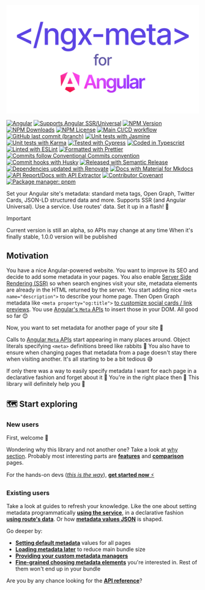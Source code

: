 ![<ngx-meta/> for Angular](../docs/content/images/logo.png)

[![Angular](https://img.shields.io/badge/Works_with-Angular-red?logo=angular&logoColor=white&link=https%3A%2F%2Fangular.dev%2F)](https://angular.dev/)
[![Supports Angular SSR/Universal](https://custom-icon-badges.demolab.com/badge/Supports-Angular_SSR%2FUniversal-blue.svg?logo=angular-universal&link=https%3A%2F%2Fangular.dev%2Fguide%2Fssr)][SSR]
[![NPM Version](https://img.shields.io/npm/v/%40davidlj95%2Fngx-meta?logo=npm&label=Latest%20version&link=https%3A%2F%2Fwww.npmjs.com%2Fpackage%2F%40davidlj95%2Fngx-meta)](https://www.npmjs.com/package/@davidlj95/ngx-meta)
[![NPM Downloads](https://img.shields.io/npm/dt/%40davidlj95%2Fngx-meta?logo=npm&label=NPM%20downloads&link=https%3A%2F%2Fwww.npmjs.com%2Fpackage%2F%40davidlj95%2Fngx-meta)](https://www.npmjs.com/package/@davidlj95/ngx-meta)
[![NPM License](https://img.shields.io/npm/l/%40davidlj95%2Fngx-meta?logo=npm&label=License&link=https%3A%2F%2Fgithub.com%2Fdavidlj95%2Fngx%2Fblob%2Fmain%2Fprojects%2Fngx-meta%2Fsrc%2FLICENSE)](https://github.com/davidlj95/ngx/blob/main/projects/ngx-meta/src/LICENSE)
[![Main CI/CD workflow](https://github.com/davidlj95/ngx/actions/workflows/main.yml/badge.svg)](https://github.com/davidlj95/ngx/actions/workflows/main.yml)
[![GitHub last commit (branch)](https://img.shields.io/github/last-commit/davidlj95/ngx/main?logo=github&label=Last%20commit&link=https%3A%2F%2Fgithub.com%2Fdavidlj95%2Fngx%2Fcommits%2Fmain%2F)](https://github.com/davidlj95/ngx/commits/main/)
[![Unit tests with Jasmine](https://img.shields.io/badge/Unit_tests_with-Jasmine-8A4182?logo=Jasmine&logoColor=white&link=https%3A%2F%2Fjasmine.github.io)](https://jasmine.github.io)
[![Unit tests with Karma](https://custom-icon-badges.demolab.com/badge/Unit_tests_with-Karma-42beae.svg?logo=karma-runner&link=https%3A%2F%2Fkarma-runner.github.io)](https://karma-runner.github.io)
[![Tested with Cypress](https://img.shields.io/badge/E2E_tests_with-Cypress-green?logo=cypress&link=https%3A%2F%2Fwww.cypress.io)](https://www.cypress.io)
[![Coded in Typescript](https://img.shields.io/badge/Coded_in-TypeScript-007ACC?logo=typescript&logoColor=white&link=https%3A%2F%2Fwww.typescriptlang.org)](https://www.typescriptlang.org)
[![Linted with ESLint](https://img.shields.io/badge/Linted_with-eslint-3A33D1?logo=eslint&logoColor=white&link=https%3A%2F%2Feslint.org)](https://eslint.org)
[![Formatted with Prettier](https://img.shields.io/badge/Formatted_with-prettier-1A2C34?logo=prettier&logoColor=F7BA3E&link=https%3A%2F%2Fprettier.io)](https://prettier.io)
[![Commits follow Conventional Commits convention](https://img.shields.io/badge/Commits_convention-Conventional_Commits-%23FE5196?logo=conventionalcommits&logoColor=white&link=https%3A%2F%2Fconventionalcommits.org)](https://conventionalcommits.org)
[![Commit hooks with Husky](https://img.shields.io/badge/Commit_hooks_with-Husky%F0%9F%90%B6-1a1a1e?link=https%3A%2F%2Ftypicode.github.io%2Fhusky%2F)](https://typicode.github.io/husky/)
[![Released with Semantic Release](https://img.shields.io/badge/Released_with-Semantic_Release-e10079?logo=semantic-release&link=https%3A%2F%2Fgithub.com%2Fsemantic-release%2Fsemantic-release)](https://github.com/semantic-release/semantic-release)
[![Dependencies updated with Renovate](https://img.shields.io/badge/Dependencies_updated_with-Renovate-1a1f6c?logo=renovatebot&link=https%3A%2F%2Frenovatebot.com)](https://renovatebot.com)
[![Docs with Material for Mkdocs](https://img.shields.io/badge/Docs_with-Material_for_Mkdocs-526CFE?logo=materialformkdocs&logoColor=white&link=https%3A%2F%2Fsquidfunk.github.io%2Fmkdocs-material%2F)](https://squidfunk.github.io/mkdocs-material/)
[![API Report/Docs with API Extractor](https://custom-icon-badges.demolab.com/badge/API_Report_&_Docs_with-API_Extractor-383938.svg?logo=api-extractor&link=https%3A%2F%2Fapi-extractor.com%2F)](https://api-extractor.com/)
[![Contributor Covenant](https://img.shields.io/badge/Contributor%20Covenant-2.1-4baaaa.svg)](https://github.com/davidlj95/ngx/blob/main/CODE_OF_CONDUCT.md)
[![Package manager: pnpm](https://img.shields.io/badge/Package_manager-pnpm-f69220?logo=pnpm&link=https%3A%2F%2Fpnpm.io%2F)](https://pnpm.io/)

Set your Angular site's metadata: standard meta tags, Open Graph,
Twitter Cards, JSON-LD structured data and more.
Supports SSR (and Angular Universal).
Use a service. Use routes' data.
Set it up in a flash! 🚀

> [!IMPORTANT]
> Current version is still an alpha, so APIs may change at any time
> When it's finally stable, 1.0.0 version will be published

## Motivation

You have a nice Angular-powered website. You want to improve its SEO and decide to add some metadata in your pages. You also enable [Server Side Rendering (SSR)][SSR] so when search engines visit your site, metadata elements are already in the HTML returned by the server. You start adding nice `<meta name="description">` to describe your home page. Then Open Graph metadata like `<meta property="og:title">` [to customize social cards / link previews](https://www.freecodecamp.org/news/what-is-open-graph-and-how-can-i-use-it-for-my-website/). You use [Angular's `Meta` APIs][Angular Meta APIs] to insert those in your DOM. All good so far 😊

Now, you want to set metadata for another page of your site 🤔

Calls to [Angular `Meta` APIs][Angular Meta APIs] start appearing in many places around. Object literals specifying `<meta>` definitions breed like rabbits 🐇 You also have to ensure when changing pages that metadata from a page doesn't stay there when visiting another. It's all starting to be a bit tedious 😅

If only there was a way to easily specify metadata I want for each page in a declarative fashion and forget about it 🙏 You're in the right place then 🎉 This library will definitely help you 🥳

[SSR]: https://angular.dev/guide/ssr
[Angular Meta APIs]: https://angular.dev/api/platform-browser/Meta

## 🗺️ Start exploring

### New users

First, welcome 🥰

Wondering why this library and not another one? Take a look at [why section](https://ngx-meta.dev/why/). Probably most interesting parts are [**features**](https://ngx-meta.dev/why/features/) and [**comparison**](https://ngx-meta.dev/why/comparison/) pages.

For the hands-on devs ([_this is the way_](https://knowyourmeme.com/memes/this-is-the-way)), [**get started now** ⚡️](https://ngx-meta.dev/get-started/)

### Existing users

Take a look at guides to refresh your knowledge. Like the one about setting metadata programmatically [**using the service**](https://ngx-meta.dev/guides/set-metadata-using-service/), in a declarative fashion [**using route's data**](https://ngx-meta.dev/guides/set-metadata-using-routing/). Or how [**metadata values JSON**](https://ngx-meta.dev/guides/metadata-values-json/) is shaped.

Go deeper by:

- [**Setting default metadata**](https://ngx-meta.dev/guides/defaults/) values for all pages
- [**Loading metadata later**](https://ngx-meta.dev/guides/late-loading-modules/) to reduce main bundle size
- [**Providing your custom metadata managers**](https://ngx-meta.dev/guides/manage-your-custom-metadata/)
- [**Fine-grained choosing metadata elements**](https://ngx-meta.dev/guides/custom-metadata-providers-selection/) you're interested in. Rest of them won't end up in your bundle

Are you by any chance looking for the [**API reference**](https://ngx-meta.dev/api/ngx-meta/)?
